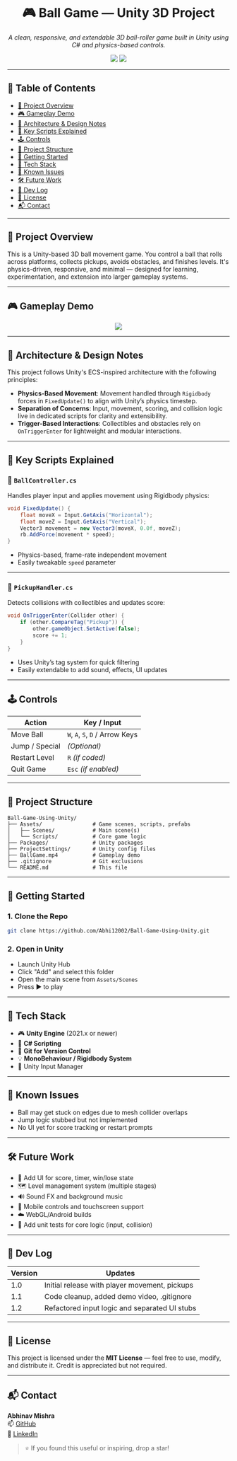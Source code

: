 <h1 align="center">🎮 Ball Game — Unity 3D Project</h1>

<p align="center">
  <em>A clean, responsive, and extendable 3D ball-roller game built in Unity using C# and physics-based controls.</em>
</p>

<p align="center">
  <a href="https://unity.com/"><img src="https://img.shields.io/badge/Engine-Unity-000000.svg?style=flat&logo=unity"></a>
  <a href="https://github.com/Abhi12002/Ball-Game-Using-Unity/stargazers"><img src="https://img.shields.io/github/stars/Abhi12002/Ball-Game-Using-Unity?style=social"></a>
</p>

---

## 📑 Table of Contents

- [📝 Project Overview](#-project-overview)
- [🎮 Gameplay Demo](#-gameplay-demo)
- [🧠 Architecture & Design Notes](#-architecture--design-notes)
- [🧾 Key Scripts Explained](#-key-scripts-explained)
- [🕹️ Controls](#️-controls)
- [📁 Project Structure](#-project-structure)
- [🚀 Getting Started](#-getting-started)
- [🔧 Tech Stack](#-tech-stack)
- [🐞 Known Issues](#-known-issues)
- [🛠️ Future Work](#️-future-work)
- [📓 Dev Log](#-dev-log)
- [📜 License](#-license)
- [📬 Contact](#-contact)

---

## 📝 Project Overview

This is a Unity-based 3D ball movement game. You control a ball that rolls across platforms, collects pickups, avoids obstacles, and finishes levels. It's physics-driven, responsive, and minimal — designed for learning, experimentation, and extension into larger gameplay systems.

---

## 🎮 Gameplay Demo

<p align="center">
  <a href="https://github.com/Abhi12002/Ball-Game-Using-Unity/blob/main/BallGame.mp4">
    <img src="https://img.shields.io/badge/▶ Watch%20Video-BallGame.mp4-blue?style=for-the-badge">
  </a>
</p>

---

## 🧠 Architecture & Design Notes

This project follows Unity's ECS-inspired architecture with the following principles:

- **Physics-Based Movement**: Movement handled through `Rigidbody` forces in `FixedUpdate()` to align with Unity’s physics timestep.
- **Separation of Concerns**: Input, movement, scoring, and collision logic live in dedicated scripts for clarity and extensibility.
- **Trigger-Based Interactions**: Collectibles and obstacles rely on `OnTriggerEnter` for lightweight and modular interactions.

---

## 🧾 Key Scripts Explained

### 📄 `BallController.cs`
Handles player input and applies movement using Rigidbody physics:

```csharp
void FixedUpdate() {
    float moveX = Input.GetAxis("Horizontal");
    float moveZ = Input.GetAxis("Vertical");
    Vector3 movement = new Vector3(moveX, 0.0f, moveZ);
    rb.AddForce(movement * speed);
}
```

- Physics-based, frame-rate independent movement
- Easily tweakable `speed` parameter

---

### 📄 `PickupHandler.cs`
Detects collisions with collectibles and updates score:

```csharp
void OnTriggerEnter(Collider other) {
    if (other.CompareTag("Pickup")) {
        other.gameObject.SetActive(false);
        score += 1;
    }
}
```

- Uses Unity’s tag system for quick filtering
- Easily extendable to add sound, effects, UI updates

---

## 🕹️ Controls

| Action         | Key / Input         |
|----------------|---------------------|
| Move Ball      | `W`, `A`, `S`, `D` / Arrow Keys |
| Jump / Special | *(Optional)*        |
| Restart Level  | `R` *(if coded)*    |
| Quit Game      | `Esc` *(if enabled)*|

---

## 📁 Project Structure

```
Ball-Game-Using-Unity/
├── Assets/                # Game scenes, scripts, prefabs
│   ├── Scenes/            # Main scene(s)
│   └── Scripts/           # Core game logic
├── Packages/              # Unity packages
├── ProjectSettings/       # Unity config files
├── BallGame.mp4           # Gameplay demo
├── .gitignore             # Git exclusions
└── README.md              # This file
```

---

## 🚀 Getting Started

### 1. Clone the Repo

```bash
git clone https://github.com/Abhi12002/Ball-Game-Using-Unity.git
```

### 2. Open in Unity

- Launch Unity Hub
- Click "Add" and select this folder
- Open the main scene from `Assets/Scenes`
- Press ▶️ to play

---

## 🔧 Tech Stack

- 🎮 **Unity Engine** (2021.x or newer)
- 🧠 **C# Scripting**
- 📁 **Git for Version Control**
- 💡 **MonoBehaviour / Rigidbody System**
- 🔄 Unity Input Manager

---

## 🐞 Known Issues

- Ball may get stuck on edges due to mesh collider overlaps
- Jump logic stubbed but not implemented
- No UI yet for score tracking or restart prompts

---

## 🛠️ Future Work

- 🧮 Add UI for score, timer, win/lose state
- 🗺️ Level management system (multiple stages)
- 🔊 Sound FX and background music
- 📱 Mobile controls and touchscreen support
- ☁️ WebGL/Android builds
- 🧪 Add unit tests for core logic (input, collision)

---

## 📓 Dev Log

| Version | Updates                                         |
|---------|-------------------------------------------------|
| 1.0     | Initial release with player movement, pickups   |
| 1.1     | Code cleanup, added demo video, .gitignore      |
| 1.2     | Refactored input logic and separated UI stubs   |

---

## 📜 License

This project is licensed under the **MIT License** — feel free to use, modify, and distribute it. Credit is appreciated but not required.

---

## 📬 Contact

**Abhinav Mishra**  
📫 [GitHub](https://github.com/Abhi12002)  
🔗 [LinkedIn](https://www.linkedin.com/in/abhinav-mishra-4b72b120b/)

> ⭐ If you found this useful or inspiring, drop a star!
